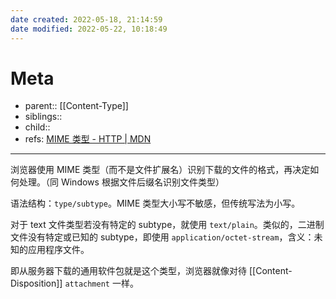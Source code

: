 ```yaml
---
date created: 2022-05-18, 21:14:59
date modified: 2022-05-22, 10:18:49
---
```


# Meta

- parent:: [[Content-Type]]
- siblings::
- child::
- refs: [MIME 类型 - HTTP | MDN](https://developer.mozilla.org/zh-CN/docs/Web/HTTP/Basics_of_HTTP/MIME_types)

---

浏览器使用 MIME 类型（而不是文件扩展名）识别下载的文件的格式，再决定如何处理。（同 Windows 根据文件后缀名识别文件类型）

语法结构：`type/subtype`。MIME 类型大小写不敏感，但传统写法为小写。

对于 text 文件类型若没有特定的 subtype，就使用 `text/plain`。类似的，二进制文件没有特定或已知的 subtype，即使用 `application/octet-stream`，含义：未知的应用程序文件。

即从服务器下载的通用软件包就是这个类型，浏览器就像对待 [[Content-Disposition]] `attachment` 一样。
